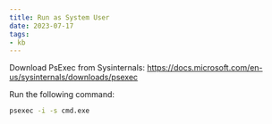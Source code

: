 ```yaml
---
title: Run as System User
date: 2023-07-17
tags: 
- kb
---
```


Download PsExec from Sysinternals: <a href="https://docs.microsoft.com/en-us/sysinternals/downloads/psexec">https://docs.microsoft.com/en-us/sysinternals/downloads/psexec</a>

Run the following command:
```cmd
psexec -i -s cmd.exe
```
